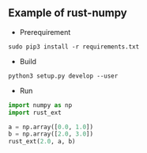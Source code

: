 Example of rust-numpy
----------------------

- Prerequirement

```
sudo pip3 install -r requirements.txt
```

- Build

```
python3 setup.py develop --user
```

- Run

```python
import numpy as np
import rust_ext

a = np.array([0.0, 1.0])
b = np.array([2.0, 3.0])
rust_ext(2.0, a, b)
```
